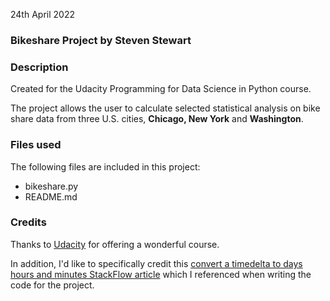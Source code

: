 24th April 2022

### Bikeshare Project by Steven Stewart

### Description
Created for the Udacity Programming for Data Science in Python course.

The project allows the user to calculate selected statistical analysis
on bike share data from three U.S. cities, **Chicago, New York** and
**Washington**.

### Files used
The following files are included in this project:
- bikeshare.py
- README.md

### Credits
Thanks to [Udacity](https://www.udacity.com) for offering a wonderful course.

In addition, I'd like to specifically credit this [convert a timedelta to days hours and minutes StackFlow article](https://stackoverflow.com/questions/2119472/convert-a-timedelta-to-days-hours-and-minutes) which I referenced when writing the code for the project.
